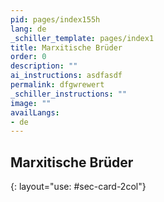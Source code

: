 ```yaml
---
pid: pages/index155h
lang: de
_schiller_template: pages/index1
title: Marxitische Brüder
order: 0
description: ""
ai_instructions: asdfasdf
permalink: dfgwrewert
_schiller_instructions: ""
image: ""
availLangs:
- de
---
```

## Marxitische Brüder

{: layout="use: #sec-card-2col"}